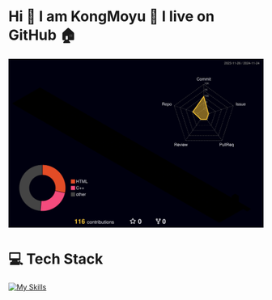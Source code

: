# Hi 👋  I am KongMoyu 🌱 I live on GitHub 🏠

<!--
**KongMoyu/KongMoyu** is a ✨ _special_ ✨ repository because its `README.md` (this file) appears on your GitHub profile.

Here are some ideas to get you started:

- 🔭 I’m currently working on ...
- 🌱 I’m currently learning ...
- 👯 I’m looking to collaborate on ...
- 🤔 I’m looking for help with ...
- 💬 Ask me about ...
- 📫 How to reach me: ...
- 😄 Pronouns: ...
- ⚡ Fun fact: ...

🖥️💵⚒️🏡
⚙️🔨🔭
💡💻🏠
-->
![](./profile-3d-contrib/profile-night-rainbow.svg)


# 💻 Tech Stack
[![My Skills](https://skillicons.dev/icons?i=c,go,rust,python,arduino,elixir,nodejs,php,react,obsidian,vue,mysql,md,java,swift,git,bootstrap,html,css,js,c,vscode,cpp,latex,fastapi,raspberrypi,pycharm,pytorch,tensorflow,opencv)](https://skillicons.dev)



